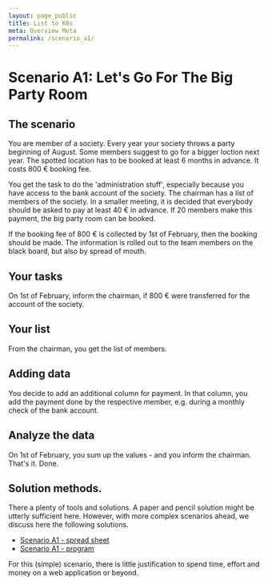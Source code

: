 ```yaml
---
layout: page_public
title: List to K8s
meta: Overview Meta
permalink: /scenario_a1/
---
```



# Scenario A1: Let's Go For The Big Party Room

## The scenario

You are member of a society.
Every year your society throws a party beginning of August. 
Some members suggest to go for a bigger loction next year.
The spotted location has to be booked at least 6 months in advance. It costs 800 € booking fee.

You get the task to do the 'administration stuff', especially because you have access to the bank account of the society.
The chairman has a list of members of the society.
In a smaller meeting, it is decided that everybody should be asked to pay at least 40 € in advance.
If 20 members make this payment, the big party room can be booked.

If the booking fee of 800 € is collected by 1st of February, then the booking should be made.
The information is rolled out to the team members on the black board, but also by spread of mouth.

## Your tasks 


On 1st of February, inform the chairman, if 800 € were transferred for the account of the society.

## Your list

From the chairman, you get the list of members.

## Adding data

You decide to add an additional column for payment. 
In that column, you add the payment done by the respective member, e.g. during a monthly check of the bank account.


## Analyze the data

On 1st of February, you sum up the values - and you inform the chairman. That's it. Done.

## Solution methods.

There a plenty of tools and solutions. A paper and pencil solution might be utterly sufficient here.
However, with more complex scenarios ahead, we discuss here the following solutions.

- [Scenario A1 - spread sheet](../a1_list)
- [Scenario A1 - program](../a1_program)

For this (simple) scenario, there is little justification to spend time, effort and money on a web application or beyond.



